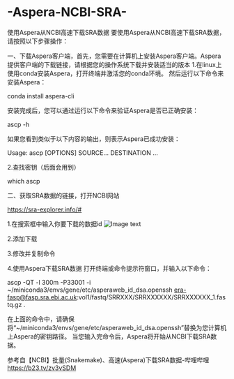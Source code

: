 # -Aspera-NCBI-SRA-
使用Aspera从NCBI高速下载SRA数据
要使用Aspera从NCBI高速下载SRA数据，请按照以下步骤操作：

一、下载Aspera客户端，首先，您需要在计算机上安装Aspera客户端。Aspera提供客户端的下载链接，请根据您的操作系统下载并安装适当的版本
1.在linux上使用conda安装Aspera，打开终端并激活您的conda环境。
 然后运行以下命令来安装Aspera：
 
conda install aspera-cli

安装完成后，您可以通过运行以下命令来验证Aspera是否已正确安装：

ascp -h 

如果您看到类似于以下内容的输出，则表示Aspera已成功安装：

Usage: ascp [OPTIONS] SOURCE... DESTINATION ... 

2.查找密钥（后面会用到）

which ascp

二、获取SRA数据的链接，打开NCBI网站

https://sra-explorer.info/#

1.在搜索框中输入你要下载的数据id
![Image text](https://github.com/lundermatin/image/blob/main/image.png)

2.添加下载

3.修改并复制命令

4.使用Aspera下载SRA数据 打开终端或命令提示符窗口，并输入以下命令：

ascp -QT -l 300m -P33001 -i ~/miniconda3/envs/gene/etc/asperaweb_id_dsa.openssh era-fasp@fasp.sra.ebi.ac.uk:vol1/fastq/SRRXXX/SRRXXXXXX/SRRXXXXXX_1.fastq.gz . 

在上面的命令中，请确保将“~/miniconda3/envs/gene/etc/asperaweb_id_dsa.openssh”替换为您计算机上Aspera的密钥路径。
当您输入完命令后，Aspera将开始从NCBI下载SRA数据。

参考自【NCBI】批量(Snakemake)、高速(Aspera)下载SRA数据-哔哩哔哩 https://b23.tv/zv3vSDM
